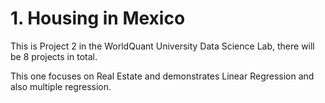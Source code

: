 # 1. Housing in Mexico

This is Project 2 in the WorldQuant University Data Science Lab, there will be 8 projects in total.


This one focuses on Real Estate and demonstrates Linear Regression and also multiple regression.

